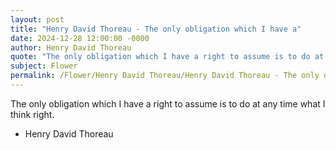 ```yaml
---
layout: post
title: "Henry David Thoreau - The only obligation which I have a"
date: 2024-12-28 12:00:00 -0000
author: Henry David Thoreau
quote: "The only obligation which I have a right to assume is to do at any time what I think right."
subject: Flower
permalink: /Flower/Henry David Thoreau/Henry David Thoreau - The only obligation which I have a
---
```


The only obligation which I have a right to assume is to do at any time what I think right.

- Henry David Thoreau
